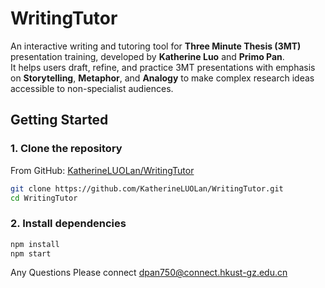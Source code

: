 # WritingTutor

An interactive writing and tutoring tool for **Three Minute Thesis (3MT)** presentation training, developed by **Katherine Luo** and **Primo Pan**.  
It helps users draft, refine, and practice 3MT presentations with emphasis on **Storytelling**, **Metaphor**, and **Analogy** to make complex research ideas accessible to non-specialist audiences.

## Getting Started

### 1. Clone the repository
From GitHub: [KatherineLUOLan/WritingTutor](https://github.com/KatherineLUOLan/WritingTutor)

```bash
git clone https://github.com/KatherineLUOLan/WritingTutor.git
cd WritingTutor
```

### 2. Install dependencies

```bash
npm install
npm start
```

Any Questions Please connect dpan750@connect.hkust-gz.edu.cn